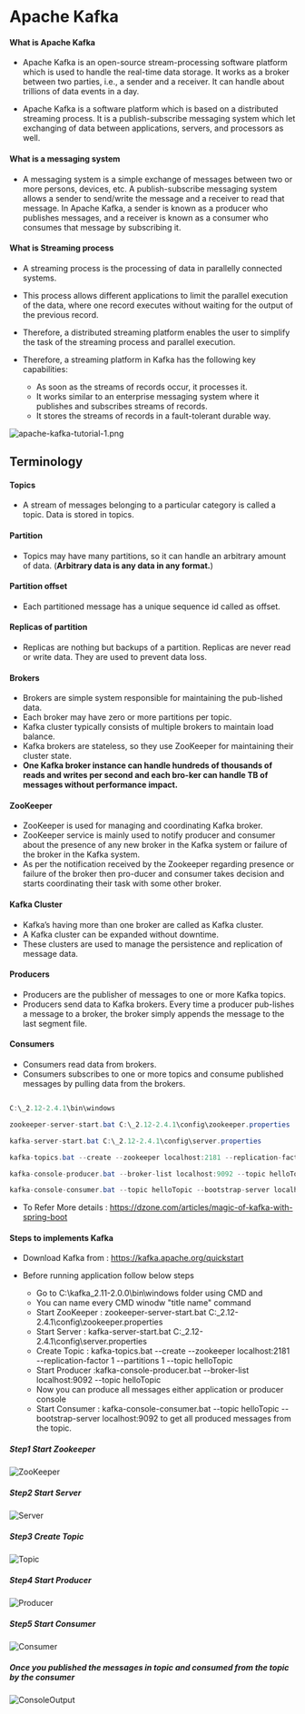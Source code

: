 # Apache Kafka

#### What is Apache Kafka

* Apache Kafka is an open-source stream-processing software platform which is used to handle the real-time data storage. It works as a broker between two parties, i.e., a sender and a receiver. It can handle about trillions of data events in a day.

* Apache Kafka is a software platform which is based on a distributed streaming process. It is a publish-subscribe messaging system which let exchanging of data between applications, servers, and processors as well.

#### What is a messaging system

* A messaging system is a simple exchange of messages between two or more persons, devices, etc. A publish-subscribe messaging system allows a sender to send/write the message and a receiver to read that message. In Apache Kafka, a sender is known as a producer who publishes messages, and a receiver is known as a consumer who consumes that message by subscribing it.

#### What is Streaming process

* A streaming process is the processing of data in parallelly connected systems. 
* This process allows different applications to limit the parallel execution of the data, where one record executes without waiting for the output of the previous record. 
* Therefore, a distributed streaming platform enables the user to simplify the task of the streaming process and parallel execution. 
* Therefore, a streaming platform in Kafka has the following key capabilities:

  * As soon as the streams of records occur, it processes it.
  * It works similar to an enterprise messaging system where it publishes and subscribes streams of records.
  * It stores the streams of records in a fault-tolerant durable way.

![apache-kafka-tutorial-1.png](https://static.javatpoint.com/tutorial/kafka/images/apache-kafka-tutorial-1.png "apache-kafka-tutorial-1.png")


## Terminology

#### Topics
* A stream of messages belonging to a particular category is called a topic. Data is stored in topics.

#### Partition
* Topics may have many partitions, so it can handle an arbitrary amount of data. (**Arbitrary data is any data in any format.**)

#### Partition offset
* Each partitioned message has a unique sequence id called as offset.

#### Replicas of partition
* Replicas are nothing but backups of a partition. Replicas are never read or write data. They are used to prevent data loss.

#### Brokers
* Brokers are simple system responsible for maintaining the pub-lished data. 
* Each broker may have zero or more partitions per topic.
* Kafka cluster typically consists of multiple brokers to maintain load balance. 
* Kafka brokers are stateless, so they use ZooKeeper for maintaining their cluster state. 
* **One Kafka broker instance can handle hundreds of thousands of reads and writes per second and each bro-ker can handle TB of messages without performance impact.** 

#### ZooKeeper
* ZooKeeper is used for managing and coordinating Kafka broker. 
* ZooKeeper service is mainly used to notify producer and consumer about the presence of any new broker in the Kafka system or failure of the broker in the Kafka system. 
* As per the notification received by the Zookeeper regarding presence or failure of the broker then pro-ducer and consumer takes decision and starts coordinating their task with some other broker.


#### Kafka Cluster
* Kafka’s having more than one broker are called as Kafka cluster. 
* A Kafka cluster can be expanded without downtime. 
* These clusters are used to manage the persistence and replication of message data.

#### Producers
* Producers are the publisher of messages to one or more Kafka topics. 
* Producers send data to Kafka brokers. Every time a producer pub-lishes a message to a broker, the broker simply appends the message to the last segment file.

#### Consumers

* Consumers read data from brokers. 
* Consumers subscribes to one or more topics and consume published messages by pulling data from the brokers.

```Java

C:\_2.12-2.4.1\bin\windows

zookeeper-server-start.bat C:\_2.12-2.4.1\config\zookeeper.properties

kafka-server-start.bat C:\_2.12-2.4.1\config\server.properties

kafka-topics.bat --create --zookeeper localhost:2181 --replication-factor 1 --partitions 1 --topic helloTopic

kafka-console-producer.bat --broker-list localhost:9092 --topic helloTopic

kafka-console-consumer.bat --topic helloTopic --bootstrap-server localhost:9092

```

* To Refer More details : https://dzone.com/articles/magic-of-kafka-with-spring-boot

#### Steps to implements Kafka

* Download Kafka from : https://kafka.apache.org/quickstart

* Before running application follow below steps

  * Go to C:\kafka_2.11-2.0.0\bin\windows  folder using CMD and 
  * You can name every CMD winodw "title name" command
  * Start ZooKeeper : zookeeper-server-start.bat C:\_2.12-2.4.1\config\zookeeper.properties
  * Start Server : kafka-server-start.bat C:\_2.12-2.4.1\config\server.properties
  * Create Topic : kafka-topics.bat --create --zookeeper localhost:2181 --replication-factor 1 --partitions 1 --topic helloTopic
  * Start Producer :kafka-console-producer.bat --broker-list localhost:9092 --topic helloTopic
  * Now you can produce all messages either application or producer console
  * Start Consumer : kafka-console-consumer.bat --topic helloTopic --bootstrap-server localhost:9092 to get all produced messages from the topic.
  
##### Step1 Start Zookeeper

  ![ZooKeeper](https://github.com/privatevkakarla/project8-vkakarla-springboot-kafka-producer-consumer-service/blob/master/src/main/resources/Images/ZooKeeper.PNG "ZooKeeper")
  
##### Step2 Start Server

  ![Server](https://github.com/privatevkakarla/project8-vkakarla-springboot-kafka-producer-consumer-service/blob/master/src/main/resources/Images/Server.PNG "Server")  

##### Step3 Create Topic

  ![Topic](https://github.com/privatevkakarla/project8-vkakarla-springboot-kafka-producer-consumer-service/blob/master/src/main/resources/Images/Topic.PNG "Topic") 
  
 ##### Step4 Start Producer

  ![Producer](https://github.com/privatevkakarla/project8-vkakarla-springboot-kafka-producer-consumer-service/blob/master/src/main/resources/Images/Producer.PNG "Producer")
  
 ##### Step5 Start Consumer

  ![Consumer](https://github.com/privatevkakarla/project8-vkakarla-springboot-kafka-producer-consumer-service/blob/master/src/main/resources/Images/Consumer.PNG "Consumer") 
  
  
##### Once you published the messages in topic and consumed from the topic by the consumer

  ![ConsoleOutput](https://github.com/privatevkakarla/project8-vkakarla-springboot-kafka-producer-consumer-service/blob/master/src/main/resources/Images/ConsoleOutput.PNG "ConsoleOutput")   
   
  
